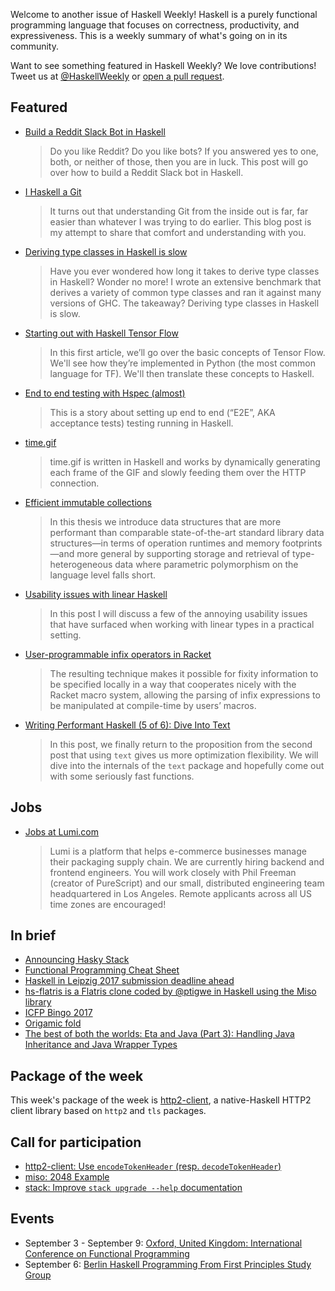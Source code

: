 <!-- 2017-08-17 -->

Welcome to another issue of Haskell Weekly!
Haskell is a purely functional programming language that focuses on correctness, productivity, and expressiveness.
This is a weekly summary of what's going on in its community.

Want to see something featured in Haskell Weekly?
We love contributions!
Tweet us at [@HaskellWeekly](https://twitter.com/haskellweekly) or [open a pull request](https://github.com/haskellweekly/haskellweekly.github.io).

## Featured

-   [Build a Reddit Slack Bot in Haskell](https://www.twilio.com/blog/2017/08/build-a-reddit-slack-bot-in-haskell.html)

    > Do you like Reddit? Do you like bots? If you answered yes to one, both, or neither of those, then you are in luck. This post will go over how to build a Reddit Slack bot in Haskell.

-   [I Haskell a Git](http://vaibhavsagar.com/blog/2017/08/13/i-haskell-a-git/)

    > It turns out that understanding Git from the inside out is far, far easier than whatever I was trying to do earlier. This blog post is my attempt to share that comfort and understanding with you.

-   [Deriving type classes in Haskell is slow](http://taylor.fausak.me/2017/08/09/deriving-type-classes-in-haskell-is-slow/)

    > Have you ever wondered how long it takes to derive type classes in Haskell? Wonder no more! I wrote an extensive benchmark that derives a variety of common type classes and ran it against many versions of GHC. The takeaway? Deriving type classes in Haskell is slow.

-   [Starting out with Haskell Tensor Flow](https://mmhaskell.com/blog/2017/8/14/starting-out-with-haskell-tensor-flow)

    > In this first article, we’ll go over the basic concepts of Tensor Flow. We'll see how they’re implemented in Python (the most common language for TF). We'll then translate these concepts to Haskell.

-   [End to end testing with Hspec (almost)](https://vadosware.io/post/end-to-end-testing-with-hspec-almost/)

    > This is a story about setting up end to end (“E2E”, AKA acceptance tests) testing running in Haskell.

-   [time.gif](https://hookrace.net/blog/time.gif/)

    > time.gif is written in Haskell and works by dynamically generating each frame of the GIF and slowly feeding them over the HTTP connection.

-   [Efficient immutable collections](https://michael.steindorfer.name/publications/phd-thesis-efficient-immutable-collections.pdf)

    > In this thesis we introduce data structures that are more performant than comparable state-of-the-art standard library data structures—in terms of operation runtimes and memory footprints—and more general by supporting storage and retrieval of type-heterogeneous data where parametric polymorphism on the language level falls short.

-   [Usability issues with linear Haskell](https://m0ar.github.io/safe-streaming/2017/08/11/usability-implications-of-linearity.html)

    > In this post I will discuss a few of the annoying usability issues that have surfaced when working with linear types in a practical setting.

-   [User-programmable infix operators in Racket](https://lexi-lambda.github.io/blog/2017/08/12/user-programmable-infix-operators-in-racket/)

    > The resulting technique makes it possible for fixity information to be specified locally in a way that cooperates nicely with the Racket macro system, allowing the parsing of infix expressions to be manipulated at compile-time by users’ macros.

-   [Writing Performant Haskell (5 of 6): Dive Into Text](https://jship.github.io/posts/2017-08-14-writing-performant-haskell-part-5.html)

    > In this post, we finally return to the proposition from the second post that using `text` gives us more optimization flexibility. We will dive into the internals of the `text` package and hopefully come out with some seriously fast functions.

## Jobs

-   [Jobs at Lumi.com](https://goo.gl/apJq4A)

    > Lumi is a platform that helps e-commerce businesses manage their packaging supply chain. We are currently hiring backend and frontend engineers. You will work closely with Phil Freeman (creator of PureScript) and our small, distributed engineering team headquartered in Los Angeles. Remote applicants across all US time zones are encouraged!

## In brief

-   [Announcing Hasky Stack](https://markkarpov.com/post/announcing-hasky-stack.html)
-   [Functional Programming Cheat Sheet](https://blog.qfpl.io/posts/fp-cheat-sheet/)
-   [Haskell in Leipzig 2017 submission deadline ahead](https://jeltsch.wordpress.com/2017/08/14/haskell-in-leipzig-2017-submission-deadline-ahead/)
-   [hs-flatris is a Flatris clone coded by @ptigwe in Haskell using the Miso library](https://flatris.haskell-miso.org/)
-   [ICFP Bingo 2017](https://gergo.erdi.hu/projects/icfp-bingo-2017/)
-   [Origamic fold](https://gist.github.com/chrisdone/6b99d27f666aeea71cc532d2543a6901)
-   [The best of both the worlds: Eta and Java (Part 3): Handling Java Inheritance and Java Wrapper Types](https://blog.eta-lang.org/the-best-of-both-the-worlds-eta-and-java-part-3-4100a1e4b96d)

## Package of the week

This week's package of the week is [http2-client](https://github.com/lucasdicioccio/http2-client),
a native-Haskell HTTP2 client library based on `http2` and `tls` packages.

## Call for participation

-   [http2-client: Use `encodeTokenHeader` (resp. `decodeTokenHeader`)](https://github.com/lucasdicioccio/http2-client/issues/4)
-   [miso: 2048 Example](https://github.com/haskell-miso/miso/issues/246)
-   [stack: Improve `stack upgrade --help` documentation](https://github.com/commercialhaskell/stack/issues/3070)

## Events

-   September 3 - September 9: [Oxford, United Kingdom: International Conference on Functional Programming](http://conf.researchr.org/home/icfp-2017)
-   September 6: [Berlin Haskell Programming From First Principles Study Group](https://www.meetup.com/Berlin-Functional-Programming-Group/events/242559370/)
